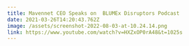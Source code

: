 ```yaml
---
title: Mavennet CEO Speaks on  BLUMEx Disruptors Podcast
date: 2021-03-26T14:20:43.762Z
image: /assets/screenshot-2022-08-03-at-10.24.14.png
link: https://www.youtube.com/watch?v=HXZxOP0rA48&t=1025s
---
```

